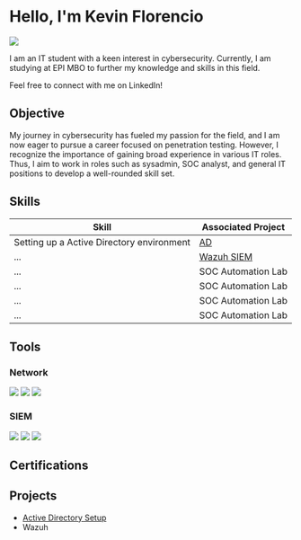# Hello, I'm Kevin Florencio
<a href="https://www.linkedin.com/in/kevin-florencio-b8a571298/"><img src="https://img.shields.io/badge/-LinkedIn-0072b1?&style=for-the-badge&logo=linkedin&logoColor=white" /></a>

I am an IT student with a keen interest in cybersecurity. Currently, I am studying at EPI MBO to further my knowledge and skills in this field.

Feel free to connect with me on LinkedIn!

## Objective

My journey in cybersecurity has fueled my passion for the field, and I am now eager to pursue a career focused on penetration testing. However, I recognize the importance of gaining broad experience in various IT roles. Thus, I aim to work in roles such as sysadmin, SOC analyst, and general IT positions to develop a well-rounded skill set. 

## Skills
| Skill                                         | Associated Project         |
|-----------------------------------------------|----------------------------|
| Setting up a Active Directory environment| <a href="https://github.com/KevinFlorencio/Setting-up-Active-Directory">AD</a>|
| ... | <a href="https://google.com">Wazuh SIEM</a>|
|...      | SOC Automation Lab|
| ...      | SOC Automation Lab|
| ...                  | SOC Automation Lab|
| ... | SOC Automation Lab|

## Tools
### Network
<div>
   <img src="https://img.shields.io/badge/-Nmap-1679A7?&style=for-the-badge&logo=Nmap&logoColor=white" />
    <img src="https://img.shields.io/badge/-Suricata-EF3B2D?&style=for-the-badge&logo=Suricata&logoColor=white" />
    <img src="https://img.shields.io/badge/-Zeek-777BB4?&style=for-the-badge&logo=Zeek&logoColor=white" />
</div>

### SIEM
<div>
    <img src="https://img.shields.io/badge/-Microsoft_Sentinel-0078D4?&style=for-the-badge&logo=Microsoft&logoColor=white" />
    <img src="https://img.shields.io/badge/-Splunk-000000?&style=for-the-badge&logo=Splunk&logoColor=white" />
    <img src="https://img.shields.io/badge/-Elastic-005571?&style=for-the-badge&logo=Elastic&logoColor=white" />
</div>

## Certifications
<div>

</div>

## Projects
- <a href=https://github.com/KevinFlorencio/Setting-up-Active-Directory>Active Directory Setup</a>
- Wazuh
